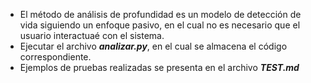 * El método de análisis de profundidad es un modelo de detección de vida siguiendo un enfoque pasivo, en el cual no es necesario que el usuario interactuaé con el sistema.
* Ejecutar el archivo **_analizar.py_**, en el cual se almacena el código correspondiente.
* Ejemplos de pruebas realizadas se presenta en el archivo **_TEST.md_**
